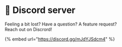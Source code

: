 # 💬 Discord server

Feeling a bit lost? Have a question? A feature request?  \
Reach out on Discrord!

{% embed url="https://discord.gg/mJdYJSdcm4" %}
